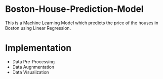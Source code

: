 # Boston-House-Prediction-Model
This is a Machine Learning Model which predicts the price of the houses in Boston using Linear Regression.

# Implementation
- Data Pre-Processing 
- Data Augnmentation 
- Data Visualization 
